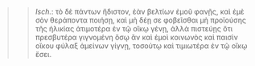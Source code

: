 

>>  *Isch.*: τὸ δὲ πάντων ἥδιστον, ἐὰν βελτίων ἐμοῦ φανῇς, καὶ ἐμὲ σὸν θεράποντα ποιήσῃ, καὶ μὴ δέῃ σε φοβεῖσθαι μὴ προϊούσης τῆς ἡλικίας ἀτιμοτέρα ἐν τῷ οἴκῳ γένῃ, ἀλλὰ πιστεύῃς ὅτι πρεσβυτέρα γιγνομένη ὅσῳ ἂν καὶ ἐμοὶ κοινωνὸς καὶ παισὶν οἴκου φύλαξ ἀμείνων γίγνῃ, τοσούτῳ καὶ τιμιωτέρα ἐν τῷ οἴκῳ ἔσει.